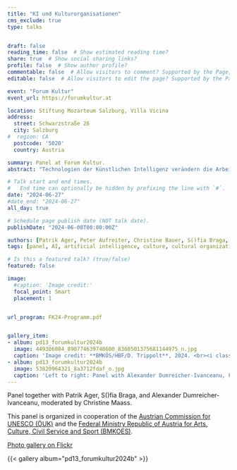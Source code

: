 ```yaml
---
title: "KI und Kulturorganisationen"
cms_exclude: true
type: talks


draft: false
reading_time: false  # Show estimated reading time?
share: true  # Show social sharing links?
profile: false  # Show author profile?
commentable: false  # Allow visitors to comment? Supported by the Page, Post, and Docs content types.
editable: false  # Allow visitors to edit the page? Supported by the Page, Post, and Docs content types.

event: "Forum Kultur"
event_url: https://forumkultur.at

location: Stiftung Mozarteum Salzburg, Villa Vicina
address:
  street: Schwarzstraße 26 
  city: Salzburg
#  region: CA
  postcode: '5020'
  country: Austria

summary: Panel at Forum Kultur.
abstract: "Technologien der Künstlichen Intelligenz verändern die Arbeitsweise in Kunst- und Kulturorganisationen, stellen gewohnte Prämissen in Frage und bringen uns dazu, Neuland in der Vermittlung, Produktion und Verbreitung kultureller Inhalte zu betreten. KI hat darüber hinaus enorme Auswirkungen auf den Zugang zu vielfältigen kulturellen Inhalten. Wie können KI-Technologien in Kunst- und Kulturorganisationen eingesetzt werden? Welche Herausforderungen bestehen – und welcher Weiterentwicklungsbedarf? Welche Chancen bietet Personalisierung für den Kunst- und Kultursektor? Und wie wirken sich Empfehlungsalgorithmen auf die Wahlfreiheit des Publikums und demokratische Prinzipien aus?"

# Talk start and end times.
#   End time can optionally be hidden by prefixing the line with `#`.
date: "2024-06-27"
#date_end: "2024-06-27"
all_day: true

# Schedule page publish date (NOT talk date).
publishDate: "2024-06-08T00:00:00Z"

authors: [Patrik Ager, Peter Aufreiter, Christine Bauer, S()fia Braga, Alexander Dumreicher-Ivanceanu, Klara Koštal, Christine Maass, Stephanie Meisl, Magdalena Reiter, Matthias Röder]
tags: [panel, AI, artificial intelligence, culture, cultural organizations, UNESCO, personalization, recommender systems]

# Is this a featured talk? (true/false)
featured: false

image:
  #caption: 'Image credit:'
  focal_point: Smart
  placement: 1


url_program: FK24-Programm.pdf


gallery_item:
- album: pd13_forumkultur2024b
  image: 449306084_890774639748600_8360501375681144975_n.jpg
  caption: 'Image credit: **BMKÖS/HBF/D. Trippolt**, 2024. <br><i class="fa-brands fa-creative-commons"></i><i class="fa-brands fa-creative-commons-by"></i><i class="fa-brands fa-creative-commons-nd"></i> [CC BY-ND 4.0](https://creativecommons.org/licenses/by-nd/4.0/)' 
- album: pd13_forumkultur2024b
  image: 53820964321_8a3712fdaf_o.jpg
  caption: 'Left to right: Panel with Alexander Dumreicher-Ivanceanu, FAMA---Film and Music Austria, Christina Maaß, UNSECO Commission, Christine Bauer, University of Salzburg, Transmedia artist S()fia Braga, Patrick Ager, Bertelsmann. Image credit: **BMKÖS/HBF/D. Trippolt**, 2024.<br><i class="fa-brands fa-creative-commons"></i><i class="fa-brands fa-creative-commons-by"></i><i class="fa-brands fa-creative-commons-nd"></i> [CC BY-ND 4.0](https://creativecommons.org/licenses/by-nd/4.0/)'
---
```


Panel together with Patrik Ager, S()fia Braga, and Alexander Dumreicher-Ivanceanu, moderated by Christine Maass.

This panel is organized in cooperation of the [Austrian Commission for UNESCO (ÖUK)](https://www.unesco.at/en/about-us/austrian-commission-for-unesco) and the [Federal Ministry Republic of Austria for Arts, Culture, Civil Service and Sport (BMKOES)](https://www.bmkoes.gv.at/en.html).

[Photo gallery on Flickr](https://www.flickr.com/photos/bmkoes/albums/72177720318291806)

{{< gallery album="pd13_forumkultur2024b" >}}
